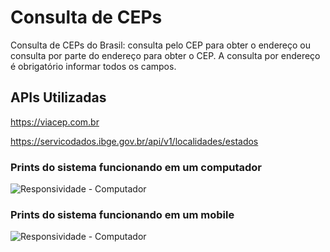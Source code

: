 # Consulta de CEPs

Consulta de CEPs do Brasil: consulta pelo CEP para obter o endereço ou consulta por parte do endereço para obter o CEP. A consulta por endereço é obrigatório informar todos os campos. 

## APIs Utilizadas

https://viacep.com.br

https://servicodados.ibge.gov.br/api/v1/localidades/estados

### Prints do sistema funcionando em um computador

![Responsividade - Computador](https://zanitti.com.br/imagens/outras/cc_computer_new.jpg)

### Prints do sistema funcionando em um mobile

![Responsividade - Computador](https://zanitti.com.br/imagens/outras/cc_mobile_new.jpg)
